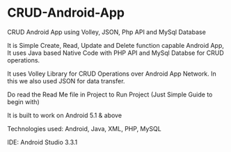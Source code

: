 # CRUD-Android-App
CRUD Android App using Volley, JSON, Php API and MySql Database

It is Simple Create, Read, Update and Delete function capable Android App, It uses Java based Native Code with PHP API and MySql Databse for CRUD operations.

It uses Volley Library for CRUD Operations over Android App Network. In this we also used JSON for data transfer.

Do read the Read Me file in Project to Run Project (Just Simple Guide to begin with)


It is built to work on Android 5.1 & above

Technologies used: Android, Java, XML, PHP, MySQL

IDE: Android Studio 3.3.1

